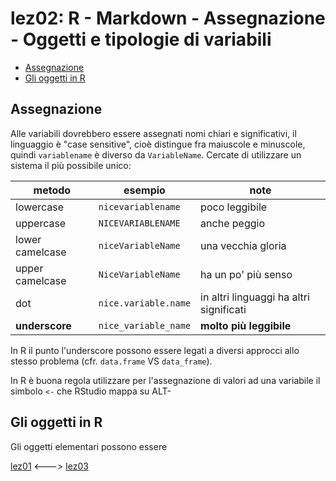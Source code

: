lez02: R - Markdown - Assegnazione - Oggetti e tipologie di variabili
================

-   [Assegnazione](#assegnazione)
-   [Gli oggetti in R](#gli-oggetti-in-r)

Assegnazione
------------

Alle variabili dovrebbero essere assegnati nomi chiari e significativi, il linguaggio è "case sensitive", cioè distingue fra maiuscole e minuscole, quindi `variablename` è diverso da `VariableName`. Cercate di utilizzare un sistema il più possibile unico:

| metodo          | esempio              | note                                    |
|-----------------|----------------------|-----------------------------------------|
| lowercase       | `nicevariablename`   | poco leggibile                          |
| uppercase       | `NICEVARIABLENAME`   | anche peggio                            |
| lower camelcase | `niceVariableName`   | una vecchia gloria                      |
| upper camelcase | `NiceVariableName`   | ha un po' più senso                     |
| dot             | `nice.variable.name` | in altri linguaggi ha altri significati |
| **underscore**  | `nice_variable_name` | **molto più leggibile**                 |

In R il punto l'underscore possono essere legati a diversi approcci allo stesso problema (cfr. `data.frame` VS `data_frame`).

In R è buona regola utilizzare per l'assegnazione di valori ad una variabile il simbolo `<-` che RStudio mappa su ALT-

Gli oggetti in R
----------------

Gli oggetti elementari possono essere

[lez01](/lez01/) &lt;---&gt; [lez03](/lez03/)
